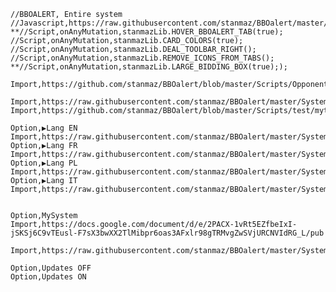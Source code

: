     //BBOALERT, Entire system
    //Javascript,https://raw.githubusercontent.com/stanmaz/BBOalert/master/Plugins/stanmazPlugin.js
    **//Script,onAnyMutation,stanmazLib.HOVER_BBOALERT_TAB(true);
    //Script,onAnyMutation,stanmazLib.CARD_COLORS(true);
    //Script,onAnyMutation,stanmazLib.DEAL_TOOLBAR_RIGHT();
    //Script,onAnyMutation,stanmazLib.REMOVE_ICONS_FROM_TABS();
    **//Script,onAnyMutation,stanmazLib.LARGE_BIDDING_BOX(true););
    
    Import,https://github.com/stanmaz/BBOalert/blob/master/Scripts/OpponentsTableChat.txt

    Import,https://raw.githubusercontent.com/stanmaz/BBOalert/master/Systems/stanmaz/my_scripts.md
    Import,https://github.com/stanmaz/BBOalert/blob/master/Scripts/test/myturn.txt

    Option,▶Lang EN
    Import,https://raw.githubusercontent.com/stanmaz/BBOalert/master/Systems/stanmaz/lang_en.md
    Option,▶Lang FR
    Import,https://raw.githubusercontent.com/stanmaz/BBOalert/master/Systems/stanmaz/lang_fr.md
    Option,▶Lang PL
    Import,https://raw.githubusercontent.com/stanmaz/BBOalert/master/Systems/stanmaz/lang_pl.md
    Option,▶Lang IT
    Import,https://raw.githubusercontent.com/stanmaz/BBOalert/master/Systems/stanmaz/lang_it.md


    Option,MySystem
    Import,https://docs.google.com/document/d/e/2PACX-1vRt5EZfbeIxI-jSKSj6C9vTEusl-F7sX3bwXX2TlMibpr6oas3AFxlr98gTRMvgZwSVjURCNVIdRG_L/pub

    Import,https://raw.githubusercontent.com/stanmaz/BBOalert/master/Systems/stanmaz/against_overcalls.md

    Option,Updates OFF
    Option,Updates ON
    
